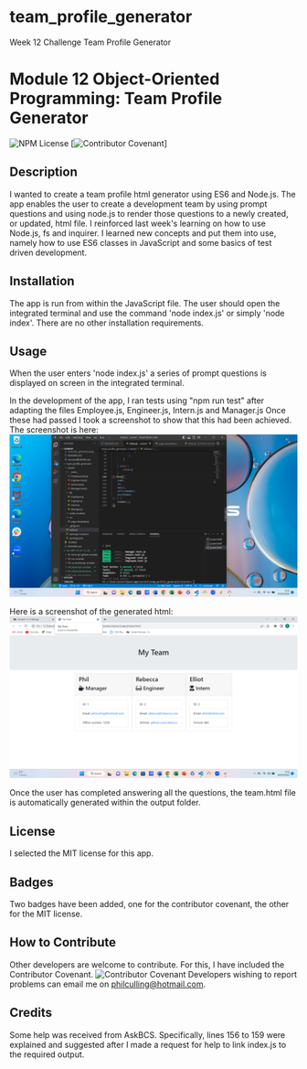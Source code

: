 # team_profile_generator
Week 12 Challenge Team Profile Generator
# Module 12 Object-Oriented Programming: Team Profile Generator

![NPM License](https://img.shields.io/badge/license-MIT-red)
[![Contributor Covenant](https://img.shields.io/badge/Contributor%20Covenant-2.1-4baaaa.svg)]

## Description
I wanted to create a team profile html generator using ES6 and Node.js.
The app enables the user to create a development team by using prompt questions and using node.js to render those questions to a newly created, or updated, html file.
I reinforced last week's learning on how to use Node.js, fs and inquirer. I learned new concepts and put them into use, namely how to use ES6 classes in JavaScript and some basics of test driven development.

## Installation
The app is run from within the JavaScript file. The user should open the integrated terminal and use the command 'node index.js' or simply 'node index'.
There are no other installation requirements.

## Usage
When the user enters 'node index.js' a series of prompt questions is displayed on screen in the integrated terminal.

In the development of the app, I ran tests using "npm run test" after adapting the files Employee.js, Engineer.js, Intern.js and Manager.js Once these had passed I took a screenshot to show that this had been achieved. The screenshot is here:
![Screenshot](./team_profile_generator_screenshot.png)

Here is a screenshot of the generated html:
![Screenshot](./generated_html.png)

Once the user has completed answering all the questions, the team.html file is automatically generated within the output folder.

## License
I selected the MIT license for this app.

## Badges
Two badges have been added, one for the contributor covenant, the other for the MIT license.

## How to Contribute
Other developers are welcome to contribute. For this, I have included the Contributor Covenant.
![Contributor Covenant](https://www.contributor-covenant.org/)
Developers wishing to report problems can email me on philculling@hotmail.com.

## Credits
Some help was received from AskBCS. Specifically, lines 156 to 159 were explained and suggested after I made a request for help to link index.js to the required output.